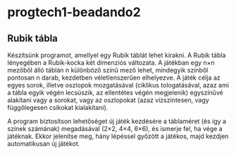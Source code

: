# progtech1-beadando2
## Rubik tábla
Készítsünk programot, amellyel egy Rubik táblát lehet kirakni.
A Rubik tábla lényegében a Rubik-kocka két dimenziós változata. A játékban egy n×n
mezőből álló táblán n különböző színű mező lehet, mindegyik színből pontosan n darab,
kezdetben véletlenszerűen elhelyezve. A játék célja az egyes sorok, illetve oszlopok
mozgatásával (ciklikus tologatásával, azaz ami a tábla egyik végén lecsúszik, az ellentétes
végén megjelenik) egyszínűvé alakítani vagy a sorokat, vagy az oszlopokat (azaz vízszintesen,
vagy függőlegesen csíkokat kialakítani).

A program biztosítson lehetőséget új játék kezdésére a táblaméret (és így a színek számának)
megadásával (2×2, 4×4, 6×6), és ismerje fel, ha vége a játéknak. Ekkor jelenítse meg, hány
lépéssel győzött a játékos, majd kezdjen automatikusan új játékot.
